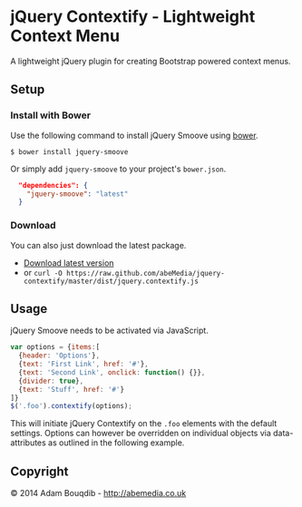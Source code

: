 # jQuery Contextify - Lightweight Context Menu

A lightweight jQuery plugin for creating Bootstrap powered context menus.

## Setup

### Install with Bower 

Use the following command to install jQuery Smoove using [bower](https://github.com/twitter/bower).

```
$ bower install jquery-smoove
```

Or simply add `jquery-smoove` to your project's `bower.json`.

``` json
  "dependencies": {
    "jquery-smoove": "latest"
  }
```

### Download 

You can also just download the latest package.

- [Download latest version](https://github.com/abeMedia/jquery-contextify/archive/master.zip)
- or `curl -O https://raw.github.com/abeMedia/jquery-contextify/master/dist/jquery.contextify.js`


## Usage

jQuery Smoove needs to be activated via JavaScript.

```javascript
var options = {items:[
  {header: 'Options'},
  {text: 'First Link', href: '#'},
  {text: 'Second Link', onclick: function() {}},
  {divider: true},
  {text: 'Stuff', href: '#'}
]}
$('.foo').contextify(options);
```
This will initiate jQuery Contextify on the `.foo` elements with the default settings. Options can however be overridden on individual objects via data-attributes as outlined in the following example.


## Copyright

&copy; 2014 Adam Bouqdib - http://abemedia.co.uk
